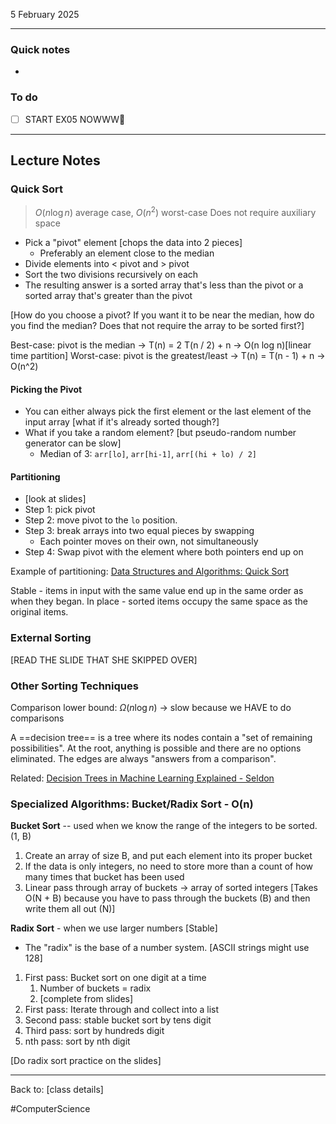 5 February 2025

---
### Quick notes
- 

### To do
- [ ] START EX05 NOWWW🔺 

---
## Lecture Notes

### Quick Sort
>$O(n \log n)$ average case, $O(n^2)$ worst-case 
>Does not require auxiliary space
- Pick a "pivot" element [chops the data into 2 pieces]
	- Preferably an element close to the median
- Divide elements into < pivot and > pivot
- Sort the two divisions recursively on each
- The resulting answer is a sorted array that's less than the pivot or a sorted array that's greater than the pivot

[How do you choose a pivot? If you want it to be near the median, how do you find the median? Does that not require the array to be sorted first?]

Best-case: pivot is the median -> T(n) = 2 T(n / 2) + n -> O(n log n)[linear time partition]
Worst-case: pivot is the greatest/least -> T(n) = T(n - 1) + n -> O(n^2)

#### Picking the Pivot
- You can either always pick the first element or the last element of the input array [what if it's already sorted though?]
- What if you take a random element? [but pseudo-random number generator can be slow]
	- Median of 3: `arr[lo]`, `arr[hi-1]`, `arr[(hi + lo) / 2]`

#### Partitioning
- [look at slides]
- Step 1: pick pivot
- Step 2: move pivot to the `lo` position. 
- Step 3: break arrays into two equal pieces by swapping
	- Each pointer moves on their own, not simultaneously
- Step 4: Swap pivot with the element where both pointers end up on

Example of partitioning: [Data Structures and Algorithms: Quick Sort](https://www.eecs.umich.edu/courses/eecs380/ALG/qsort1a.html#:~:text=They%20are%20moved%20towards%20the,until%20they%20%22cross%20over%22.)

Stable - items in input with the same value end up in the same order as when they began.
In place - sorted items occupy the same space as the original items. 

### External Sorting
[READ THE SLIDE THAT SHE SKIPPED OVER]

### Other Sorting Techniques
Comparison lower bound: $\Omega(n \log n)$ -> slow because we HAVE to do comparisons

A ==decision tree== is a tree where its nodes contain a "set of remaining possibilities". At the root, anything is possible and there are no options eliminated. The edges are always "answers from a comparison". 

Related: [Decision Trees in Machine Learning Explained - Seldon](https://www.seldon.io/decision-trees-in-machine-learning#:~:text=Decision%20trees%20are%20an%20approach,categorise%20or%20classify%20an%20object.)

### Specialized Algorithms: Bucket/Radix Sort - O(n)
**Bucket Sort** -- used when we know the range of the integers to be sorted. (1, B)
1. Create an array of size B, and put each element into its proper bucket
2. If the data is only integers, no need to store more than a count of how many times that bucket has been used
3. Linear pass through array of buckets -> array of sorted integers [Takes O(N + B) because you have to pass through the buckets (B) and then write them all out (N)]

**Radix Sort** - when we use larger numbers [Stable]
- The "radix" is the base of a number system. [ASCII strings might use 128]
1. First pass: Bucket sort on one digit at a time
	1. Number of buckets = radix
	2. [complete from slides]
2. First pass: Iterate through and collect into a list
3. Second pass: stable bucket sort by tens digit
4. Third pass: sort by hundreds digit
5. nth pass: sort by nth digit

[Do radix sort practice on the slides]





---
Back to: [class details]

#ComputerScience